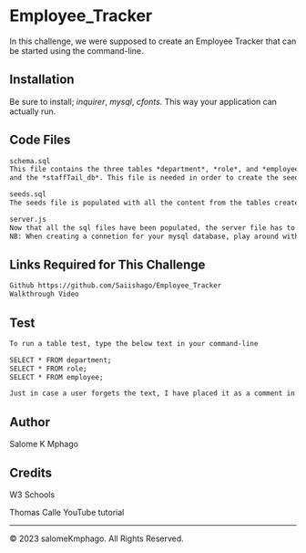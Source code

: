 # Employee_Tracker
In this challenge, we were supposed to create an Employee Tracker that can be started using the command-line.

## Installation
Be sure to install; *inquirer*, *mysql*, *cfonts*.
This way your application can actually run.

## Code Files
```md
schema.sql
This file contains the three tables *department*, *role*, and *employee*
and the *staffTail_db*. This file is needed in order to create the seeds file.

seeds.sql
The seeds file is populated with all the content from the tables created in the schema file.

server.js
Now that all the sql files have been populated, the server file has to be written so the commad-line application can run. Once this file is populated, run npm start to start the application.
NB: When creating a connetion for your mysql database, play around with >>>> host: *'127.0.0.1'* or *'localhost'* <<<< it all depends on what your machine will allow.
```
## Links Required for This Challenge
```md
Github https://github.com/Saiishago/Employee_Tracker
Walkthrough Video
```
## Test
```md
To run a table test, type the below text in your command-line

SELECT * FROM department;
SELECT * FROM role;
SELECT * FROM employee;

Just in case a user forgets the text, I have placed it as a comment in the file named testing.sql.
```
## Author
Salome K Mphago

## Credits
W3 Schools

Thomas Calle YouTube tutorial

- - -

© 2023 salomeKmphago. All Rights Reserved.